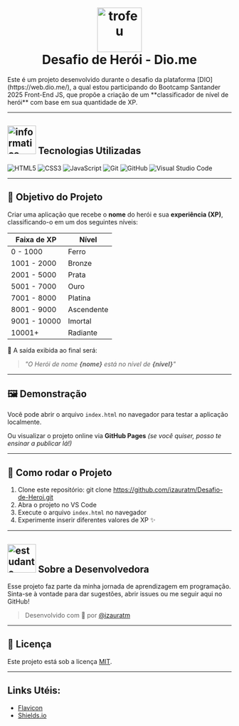 <h1 align="center">
  <img src="https://github.com/user-attachments/assets/1ee2617b-fa0b-4d2f-8443-1b25c50ba3bb" alt="trofeu" width="100"/>
  <br>
  Desafio de Herói - Dio.me
</h1>
Este é um projeto desenvolvido durante o desafio da plataforma [DIO](https://web.dio.me/), a qual estou participando do Bootcamp Santander 2025 Front-End JS, que propõe a criação de um **classificador de nível de herói** com base em sua quantidade de XP.

---

## <img width="64" height="64" alt="informatica" src="https://github.com/user-attachments/assets/01f9d934-1999-4788-89b2-65b839833719" /> Tecnologias Utilizadas

![HTML5](https://img.shields.io/badge/HTML5-E34F26?style=for-the-badge&logo=html5&logoColor=white)
![CSS3](https://img.shields.io/badge/CSS3-1572B6?style=for-the-badge&logo=css3&logoColor=white)
![JavaScript](https://img.shields.io/badge/JavaScript-F7DF1E?style=for-the-badge&logo=javascript&logoColor=black)
![Git](https://img.shields.io/badge/Git-F05032?style=for-the-badge&logo=git&logoColor=white)
![GitHub](https://img.shields.io/badge/GitHub-181717?style=for-the-badge&logo=github&logoColor=white)
![Visual Studio Code](https://img.shields.io/badge/VSCode-007ACC?style=for-the-badge&logo=visual-studio-code&logoColor=white)


---

## 🎯 Objetivo do Projeto

Criar uma aplicação que recebe o **nome** do herói e sua **experiência (XP)**, classificando-o em um dos seguintes níveis:

| Faixa de XP        | Nível       |
|--------------------|-------------|
| 0 - 1000           | Ferro       |
| 1001 - 2000        | Bronze      |
| 2001 - 5000        | Prata       |
| 5001 - 7000        | Ouro        |
| 7001 - 8000        | Platina     |
| 8001 - 9000        | Ascendente  |
| 9001 - 10000       | Imortal     |
| 10001+             | Radiante    |

🔎 A saída exibida ao final será:

> *"O Herói de nome **{nome}** está no nível de **{nível}**"*

---

## 🖼️ Demonstração

Você pode abrir o arquivo `index.html` no navegador para testar a aplicação localmente.

Ou visualizar o projeto online via **GitHub Pages** *(se você quiser, posso te ensinar a publicar lá!)*

---

## 🚀 Como rodar o Projeto

1. Clone este repositório: git clone https://github.com/izauratm/Desafio-de-Heroi.git
2. Abra o projeto no VS Code
3. Execute o arquivo `index.html` no navegador
4. Experimente inserir diferentes valores de XP ✨

---

## <img width="64" height="64" alt="estudante" src="https://github.com/user-attachments/assets/659fa996-fa4c-4f83-8e0c-ac3e3fa4df90" />  Sobre a Desenvolvedora

Esse projeto faz parte da minha jornada de aprendizagem em programação. Sinta-se à vontade para dar sugestões, abrir issues ou me seguir aqui no GitHub!

> Desenvolvido com 💙 por [@izauratm](https://github.com/izauratm)

---

## 📌 Licença

Este projeto está sob a licença [MIT](LICENSE).

---
## Links Utéis:
- [Flavicon](https://www.flaticon.com/br/)
- [Shields.io](https://shields.io/)



